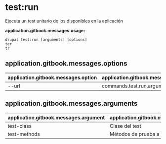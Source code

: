 # test:run
Ejecuta un test unitario de los disponibles en la aplicación

**application.gitbook.messages.usage:**
```
drupal test:run [arguments] [options]
ter
tr
```

## application.gitbook.messages.options
application.gitbook.messages.option | application.gitbook.messages.details
-------|-------------
--url | commands.test.run.arguments.url

## application.gitbook.messages.arguments
application.gitbook.messages.argument | application.gitbook.messages.details
---------|-------------
test-class | Clase del test
test-methods | Métodos de prueba a ejecutar
